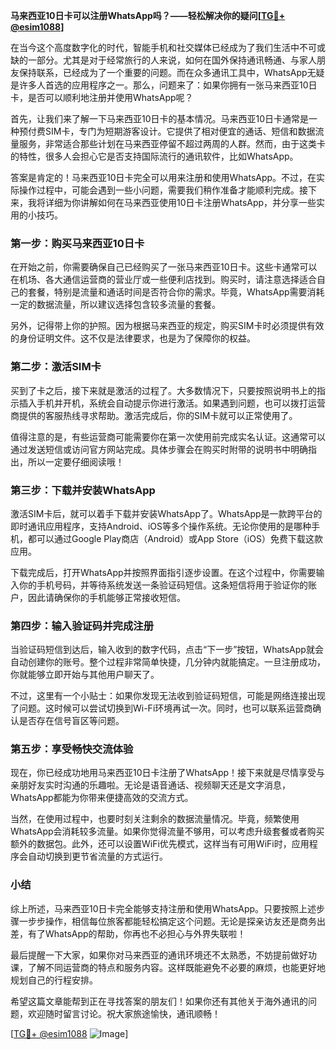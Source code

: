 **马来西亚10日卡可以注册WhatsApp吗？——轻松解决你的疑问[[TG💪+ @esim1088](https://t.me/s/esim1088)]**

在当今这个高度数字化的时代，智能手机和社交媒体已经成为了我们生活中不可或缺的一部分。尤其是对于经常旅行的人来说，如何在国外保持通讯畅通、与家人朋友保持联系，已经成为了一个重要的问题。而在众多通讯工具中，WhatsApp无疑是许多人首选的应用程序之一。那么，问题来了：如果你拥有一张马来西亚10日卡，是否可以顺利地注册并使用WhatsApp呢？

首先，让我们来了解一下马来西亚10日卡的基本情况。马来西亚10日卡通常是一种预付费SIM卡，专门为短期游客设计。它提供了相对便宜的通话、短信和数据流量服务，非常适合那些计划在马来西亚停留不超过两周的人群。然而，由于这类卡的特性，很多人会担心它是否支持国际流行的通讯软件，比如WhatsApp。

答案是肯定的！马来西亚10日卡完全可以用来注册和使用WhatsApp。不过，在实际操作过程中，可能会遇到一些小问题，需要我们稍作准备才能顺利完成。接下来，我将详细为你讲解如何在马来西亚使用10日卡注册WhatsApp，并分享一些实用的小技巧。

### **第一步：购买马来西亚10日卡**

在开始之前，你需要确保自己已经购买了一张马来西亚10日卡。这些卡通常可以在机场、各大通信运营商的营业厅或一些便利店找到。购买时，请注意选择适合自己的套餐，特别是流量和通话时间是否符合你的需求。毕竟，WhatsApp需要消耗一定的数据流量，所以建议选择包含较多流量的套餐。

另外，记得带上你的护照。因为根据马来西亚的规定，购买SIM卡时必须提供有效的身份证明文件。这不仅是法律要求，也是为了保障你的权益。

### **第二步：激活SIM卡**

买到了卡之后，接下来就是激活的过程了。大多数情况下，只要按照说明书上的指示插入手机并开机，系统会自动提示你进行激活。如果遇到问题，也可以拨打运营商提供的客服热线寻求帮助。激活完成后，你的SIM卡就可以正常使用了。

值得注意的是，有些运营商可能需要你在第一次使用前完成实名认证。这通常可以通过发送短信或访问官方网站完成。具体步骤会在购买时附带的说明书中明确指出，所以一定要仔细阅读哦！

### **第三步：下载并安装WhatsApp**

激活SIM卡后，就可以着手下载并安装WhatsApp了。WhatsApp是一款跨平台的即时通讯应用程序，支持Android、iOS等多个操作系统。无论你使用的是哪种手机，都可以通过Google Play商店（Android）或App Store（iOS）免费下载这款应用。

下载完成后，打开WhatsApp并按照界面指引逐步设置。在这个过程中，你需要输入你的手机号码，并等待系统发送一条验证码短信。这条短信将用于验证你的账户，因此请确保你的手机能够正常接收短信。

### **第四步：输入验证码并完成注册**

当验证码短信到达后，输入收到的数字代码，点击“下一步”按钮，WhatsApp就会自动创建你的账号。整个过程非常简单快捷，几分钟内就能搞定。一旦注册成功，你就能够立即开始与其他用户聊天了。

不过，这里有一个小贴士：如果你发现无法收到验证码短信，可能是网络连接出现了问题。这时候可以尝试切换到Wi-Fi环境再试一次。同时，也可以联系运营商确认是否存在信号盲区等问题。

### **第五步：享受畅快交流体验**

现在，你已经成功地用马来西亚10日卡注册了WhatsApp！接下来就是尽情享受与亲朋好友实时沟通的乐趣啦。无论是语音通话、视频聊天还是文字消息，WhatsApp都能为你带来便捷高效的交流方式。

当然，在使用过程中，也要时刻关注剩余的数据流量情况。毕竟，频繁使用WhatsApp会消耗较多流量。如果你觉得流量不够用，可以考虑升级套餐或者购买额外的数据包。此外，还可以设置WiFi优先模式，这样当有可用WiFi时，应用程序会自动切换到更节省流量的方式运行。

### **小结**

综上所述，马来西亚10日卡完全能够支持注册和使用WhatsApp。只要按照上述步骤一步步操作，相信每位旅客都能轻松搞定这个问题。无论是探亲访友还是商务出差，有了WhatsApp的帮助，你再也不必担心与外界失联啦！

最后提醒一下大家，如果你对马来西亚的通讯环境还不太熟悉，不妨提前做好功课，了解不同运营商的特点和服务内容。这样既能避免不必要的麻烦，也能更好地规划自己的行程安排。

希望这篇文章能帮到正在寻找答案的朋友们！如果你还有其他关于海外通讯的问题，欢迎随时留言讨论。祝大家旅途愉快，通讯顺畅！

[[TG💪+ @esim1088](https://t.me/s/esim1088) ![Image](https://i.postimg.cc/4NQfJmqS/Snipaste-2025-05-13-00-14-12.png)]